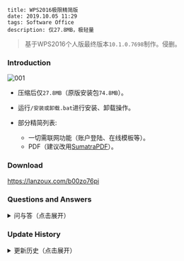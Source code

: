 ```
title: WPS2016极限精简版
date: 2019.10.05 11:29
tags: Software Office
description: 仅27.8MB，极轻量
```

> 基于WPS2016个人版最终版本`10.1.0.7698`制作。侵删。

### Introduction

![001](/res/20191005-1129-001.webp)

* 压缩后仅`27.8MB`（原版安装包`74.8MB`）。

* 运行`/安装或卸载.bat`进行安装、卸载操作。

* 部分精简列表:
    * 一切需联网功能（账户登陆、在线模板等）。
    * PDF（建议改用[SumatraPDF](https://sumatrapdfreader.org)）。

### Download

<https://lanzoux.com/b00zo76pi>

<!-- TODO: 提供一个便携版启动器 -->

### Questions and Answers

<details>
<summary>问与答（点击展开）</summary>

* 依赖的系统组件有？
    * VC2010；WPS演示播放视频依赖系统解码器。

* 附加包有啥用？
    * 如果用着没出问题，就不需要。
    * 包含了：英文、繁体中文界面语言包；音视频解码器；运行库；系统库（用于过度精简的WinPE，提取自Win7，若需兼容XP请自行依样提取）。

* 为何选择WPS而非MicrosoftOffice？
    * WPS更适合我这类轻度用户。MSOffice体积大，安装慢，到处乱写注册表，还得丢一大堆东西到`%WinDir%`里头。

* 为何选择WPS2016而非2019/2013？
    * 2019新增功能大多为需联网的增值功能，与修改初衷不符；2013不支持主流OfficeXML（如`.docx`）格式。

* 为何修改个人版而非较新的专业版？
    * 功能更新自2019预览发布后就已大致停止，因而个人版最终版本与专业版差异极小。又及，专业版体积大，且授权验证较为麻烦。

</details>

### Update History

<details>
<summary>更新历史（点击展开）</summary>

#### 20201205

* 新增：
    * 安装管理器。
    * 附加包（包含语言包和各种补丁）。

* 移除：
    * 旧版公式编辑器（同时WPS原本也不支持MathML公式编辑，仅支持查看）。
    * LibCurl、错误报告等组件。
    * PE数字证书等附加数据。
    * 自动新建`/addons`等空文件夹。
    * 启动时文件关联修复弹窗。
    * `F1`帮助快捷键。
    * 帮助、退出等菜单项。
    * 标题栏、标签页文件图标。
    * 截图工具。
    * 皮肤管理。
    * SmartArt（智能图形）编辑。
    * 夜间、护眼模式。
    * WPS文字拼音指南。
    * WPS表格`.xlsb`（二进制表）格式支持。
    * 其他无用资源。

* 修复：
    * 无法插入艺术字。
    * 开始选项卡调整字号功能消失。
    * 全屏浮窗不可用。
    * 部分悬停提示缺失。
    * WPS文字插入表格崩溃。
    * WPS文字无法插入图表。
    * WPS演示、WPS文字无法编辑图表数据。
    * WPS表格单元格中文货币等格式缺失。
    * WPS演示项目符号和编号崩溃。
    * WPS演示在界面缩放时字号选择框过宽。
    * 由缺失版本识别导致的功能缺失，例如WPS表格分页预览。
    * 由缺失Manifest导致的缩放不正常。

* 其他调整：
    * 减淡窗口阴影。
    * 重绘无标签页时的新建和打开按钮。
    * 重绘右上角窗口控制按钮。

#### 20200719

* 去掉了没有软用的启动器。等有闲暇再重写一个。

* 迫于学业压力，无限期鸽置。

#### 20191013

* 用空DLL替换OpenSSL组件，减小大小。

#### 20191005

* 基于原版重制。

* 窗口默认字体由宋体改为微软雅黑。

* 提供运行库补丁。

#### 20180607

* 改用192MB大字典压缩包，体积减小一点点。

#### 20180331

* 首个版本，基于“小俊”的修改版制作。

</details>
